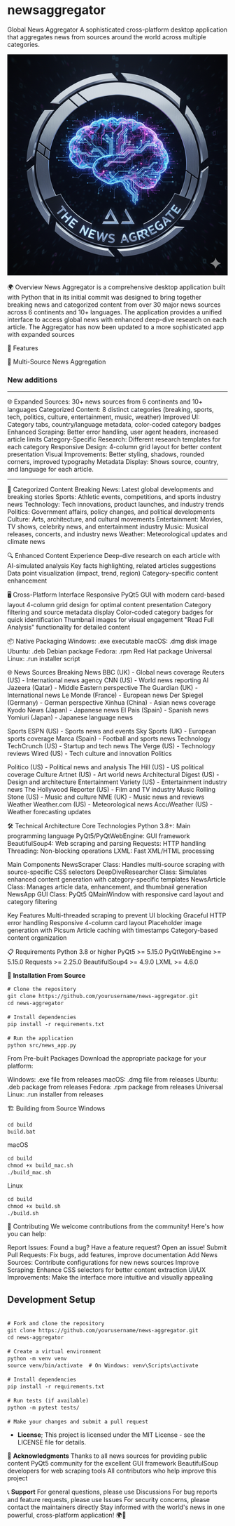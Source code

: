 # newsaggregator
Global News Aggregator
A sophisticated cross-platform desktop application that aggregates news from sources around the world across multiple categories.

![News Aggregator](https://github.com/AjarnSpencer/newsaggregator/blob/main/img/news-aggregate-iccon.png)

🌍 Overview
News Aggregator is a comprehensive desktop application built with Python that in its initial commit was designed to bring together breaking news and categorized content from over 30 major news sources across 6 continents and 10+ languages. The application provides a unified interface to access global news with enhanced deep-dive research on each article. The Aggregator has now been updated to a more sophisticated app with expanded sources

🚀 Features

📰 Multi-Source News Aggregation

### New additions

---

🌐 Expanded Sources: 30+ news sources from 6 continents and 10+ languages
Categorized Content: 8 distinct categories (breaking, sports, tech, politics, culture, entertainment, music, weather)
Improved UI: Category tabs, country/language metadata, color-coded category badges
Enhanced Scraping: Better error handling, user agent headers, increased article limits
Category-Specific Research: Different research templates for each category
Responsive Design: 4-column grid layout for better content presentation
Visual Improvements: Better styling, shadows, rounded corners, improved typography
Metadata Display: Shows source, country, and language for each article.

---

📂 Categorized Content
Breaking News: Latest global developments and breaking stories
Sports: Athletic events, competitions, and sports industry news
Technology: Tech innovations, product launches, and industry trends
Politics: Government affairs, policy changes, and political developments
Culture: Arts, architecture, and cultural movements
Entertainment: Movies, TV shows, celebrity news, and entertainment industry
Music: Musical releases, concerts, and industry news
Weather: Meteorological updates and climate news

🔍 Enhanced Content Experience
Deep-dive research on each article with AI-simulated analysis
Key facts highlighting, related articles suggestions
Data point visualization (impact, trend, region)
Category-specific content enhancement

🖥️ Cross-Platform Interface
Responsive PyQt5 GUI with modern card-based layout
4-column grid design for optimal content presentation
Category filtering and source metadata display
Color-coded category badges for quick identification
Thumbnail images for visual engagement
"Read Full Analysis" functionality for detailed content

📦 Native Packaging
Windows: .exe executable
macOS: .dmg disk image
Ubuntu: .deb Debian package
Fedora: .rpm Red Hat package
Universal Linux: .run installer script

🌐 News Sources
Breaking News
BBC (UK) - Global news coverage
Reuters (US) - International news agency
CNN (US) - World news reporting
Al Jazeera (Qatar) - Middle Eastern perspective
The Guardian (UK) - International news
Le Monde (France) - European news
Der Spiegel (Germany) - German perspective
Xinhua (China) - Asian news coverage
Kyodo News (Japan) - Japanese news
El Pais (Spain) - Spanish news
Yomiuri (Japan) - Japanese language news

Sports
ESPN (US) - Sports news and events
Sky Sports (UK) - European sports coverage
Marca (Spain) - Football and sports news
Technology
TechCrunch (US) - Startup and tech news
The Verge (US) - Technology reviews
Wired (US) - Tech culture and innovation
Politics

Politico (US) - Political news and analysis
The Hill (US) - US political coverage
Culture
Artnet (US) - Art world news
Architectural Digest (US) - Design and architecture
Entertainment
Variety (US) - Entertainment industry news
The Hollywood Reporter (US) - Film and TV industry
Music
Rolling Stone (US) - Music and culture
NME (UK) - Music news and reviews
Weather
Weather.com (US) - Meteorological news
AccuWeather (US) - Weather forecasting updates

🛠️ Technical Architecture
Core Technologies
Python 3.8+: Main programming language
PyQt5/PyQtWebEngine: GUI framework
BeautifulSoup4: Web scraping and parsing
Requests: HTTP handling
Threading: Non-blocking operations
LXML: Fast XML/HTML processing

Main Components
NewsScraper Class: Handles multi-source scraping with source-specific CSS selectors
DeepDiveResearcher Class: Simulates enhanced content generation with category-specific templates
NewsArticle Class: Manages article data, enhancement, and thumbnail generation
NewsApp GUI Class: PyQt5 QMainWindow with responsive card layout and category filtering

Key Features
Multi-threaded scraping to prevent UI blocking
Graceful HTTP error handling
Responsive 4-column card layout
Placeholder image generation with Picsum
Article caching with timestamps
Category-based content organization

📋 Requirements
Python 3.8 or higher
PyQt5 >= 5.15.0
PyQtWebEngine >= 5.15.0
Requests >= 2.25.0
BeautifulSoup4 >= 4.9.0
LXML >= 4.6.0

🚀 **Installation From Source**

```
# Clone the repository
git clone https://github.com/yourusername/news-aggregator.git
cd news-aggregator

# Install dependencies
pip install -r requirements.txt

# Run the application
python src/news_app.py
```
From Pre-built Packages
Download the appropriate package for your platform:

Windows: .exe file from releases
macOS: .dmg file from releases
Ubuntu: .deb package from releases
Fedora: .rpm package from releases
Universal Linux: .run installer from releases

🏗️ Building from Source
Windows
```
cd build
build.bat
```

macOS
```
cd build
chmod +x build_mac.sh
./build_mac.sh
```

Linux
```
cd build
chmod +x build.sh
./build.sh
```

🤝 Contributing
We welcome contributions from the community! Here's how you can help:

Report Issues: Found a bug? Have a feature request? Open an issue!
Submit Pull Requests: Fix bugs, add features, improve documentation
Add News Sources: Contribute configurations for new news sources
Improve Scraping: Enhance CSS selectors for better content extraction
UI/UX Improvements: Make the interface more intuitive and visually appealing

## Development Setup
```

# Fork and clone the repository
git clone https://github.com/yourusername/news-aggregator.git
cd news-aggregator

# Create a virtual environment
python -m venv venv
source venv/bin/activate  # On Windows: venv\Scripts\activate

# Install dependencies
pip install -r requirements.txt

# Run tests (if available)
python -m pytest tests/

# Make your changes and submit a pull request
```
- **License**;
This project is licensed under the MIT License - see the LICENSE file for details.

🙏 **Acknowledgments**
Thanks to all news sources for providing public content
PyQt5 community for the excellent GUI framework
BeautifulSoup developers for web scraping tools
All contributors who help improve this project

📞 **Support**
For general questions, please use Discussions
For bug reports and feature requests, please use Issues
For security concerns, please contact the maintainers directly
Stay informed with the world's news in one powerful, cross-platform application! 🌍📰
